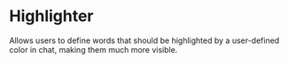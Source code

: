 # Highlighter
Allows users to define words that should be highlighted by a user-defined color in chat, making them much more visible.
